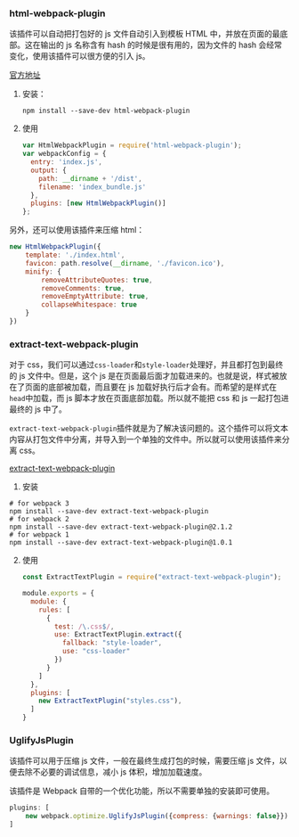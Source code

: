 
### html-webpack-plugin

该插件可以自动把打包好的 js 文件自动引入到模板 HTML 中，并放在页面的最底部。这在输出的 js 名称含有 hash 的时候是很有用的，因为文件的 hash 会经常变化，使用该插件可以很方便的引入 js。

[官方地址](https://github.com/jantimon/html-webpack-plugin)

1. 安装：

    ```shell
    npm install --save-dev html-webpack-plugin
    ```

2. 使用

    ```js
    var HtmlWebpackPlugin = require('html-webpack-plugin');
    var webpackConfig = {
      entry: 'index.js',
      output: {
        path: __dirname + '/dist',
        filename: 'index_bundle.js'
      },
      plugins: [new HtmlWebpackPlugin()]
    };
    ```

另外，还可以使用该插件来压缩 html：

```js
new HtmlWebpackPlugin({
    template: './index.html',
    favicon: path.resolve(__dirname, './favicon.ico'),
    minify: {
        removeAttributeQuotes: true,
        removeComments: true,
        removeEmptyAttribute: true,
        collapseWhitespace: true
    }
})
```

### extract-text-webpack-plugin

对于 css，我们可以通过`css-loader`和`style-loader`处理好，并且都打包到最终的 js 文件中。但是，这个 js 是在页面最后面才加载进来的。也就是说，样式被放在了页面的底部被加载，而且要在 js 加载好执行后才会有。而希望的是样式在`head`中加载，而 js 脚本才放在页面底部加载。所以就不能把 css 和 js 一起打包进最终的 js 中了。

`extract-text-webpack-plugin`插件就是为了解决该问题的。这个插件可以将文本内容从打包文件中分离，并导入到一个单独的文件中。所以就可以使用该插件来分离 css。

[extract-text-webpack-plugin](https://github.com/webpack-contrib/extract-text-webpack-plugin)

1. 安装

```shell
# for webpack 3
npm install --save-dev extract-text-webpack-plugin
# for webpack 2
npm install --save-dev extract-text-webpack-plugin@2.1.2
# for webpack 1
npm install --save-dev extract-text-webpack-plugin@1.0.1
```

2. 使用

    ```js
    const ExtractTextPlugin = require("extract-text-webpack-plugin");
    
    module.exports = {
      module: {
        rules: [
          {
            test: /\.css$/,
            use: ExtractTextPlugin.extract({
              fallback: "style-loader",
              use: "css-loader"
            })
          }
        ]
      },
      plugins: [
        new ExtractTextPlugin("styles.css"),
      ]
    }
    ```

### UglifyJsPlugin

该插件可以用于压缩 js 文件，一般在最终生成打包的时候，需要压缩 js 文件，以便去除不必要的调试信息，减小 js 体积，增加加载速度。

该插件是 Webpack 自带的一个优化功能，所以不需要单独的安装即可使用。

```js
plugins: [
    new webpack.optimize.UglifyJsPlugin({compress: {warnings: false}})
]
```


